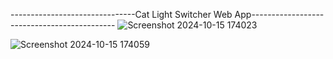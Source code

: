 -------------------------------Cat Light Switcher Web App--------------------------------------------
![Screenshot 2024-10-15 174023](https://github.com/user-attachments/assets/121b11f5-5cbf-4373-b54e-b95d94badb0a)

![Screenshot 2024-10-15 174059](https://github.com/user-attachments/assets/5c169f13-b59f-4bed-941f-20c6f492c536)
